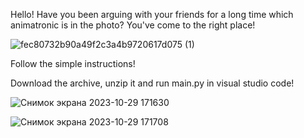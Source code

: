 
Hello! Have you been arguing with your friends for a long time which animatronic is in the photo? You've come to the right place!


![fec80732b90a49f2c3a4b9720617d075 (1)](https://github.com/ArtemInMinus/animatronic/assets/110528679/cf1d3c91-02f5-4bf3-9aa7-c2ad54e00f8f)

Follow the simple instructions!

Download the archive, unzip it and run main.py in visual studio code!

![Снимок экрана 2023-10-29 171630](https://github.com/ArtemInMinus/animatronic/assets/110528679/dfec8917-6d2d-4683-b33d-68c25ec9af9c)

![Снимок экрана 2023-10-29 171708](https://github.com/ArtemInMinus/animatronic/assets/110528679/a906e752-8576-4745-aec7-66cd95fd54b5)
